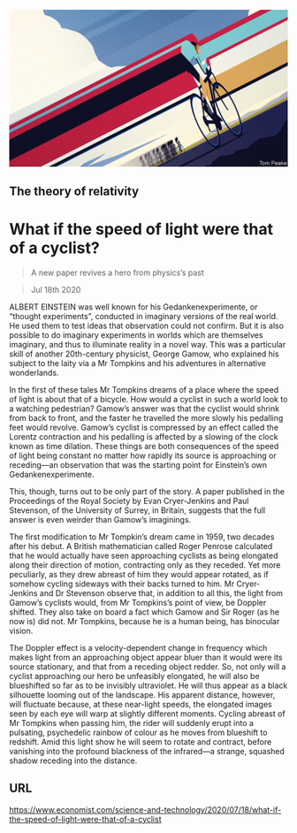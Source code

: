 ![](./images/20200718_STD002_0.jpg)

## The theory of relativity

# What if the speed of light were that of a cyclist?

> A new paper revives a hero from physics’s past

> Jul 18th 2020

ALBERT EINSTEIN was well known for his Gedankenexperimente, or “thought experiments”, conducted in imaginary versions of the real world. He used them to test ideas that observation could not confirm. But it is also possible to do imaginary experiments in worlds which are themselves imaginary, and thus to illuminate reality in a novel way. This was a particular skill of another 20th-century physicist, George Gamow, who explained his subject to the laity via a Mr Tompkins and his adventures in alternative wonderlands.

In the first of these tales Mr Tompkins dreams of a place where the speed of light is about that of a bicycle. How would a cyclist in such a world look to a watching pedestrian? Gamow’s answer was that the cyclist would shrink from back to front, and the faster he travelled the more slowly his pedalling feet would revolve. Gamow’s cyclist is compressed by an effect called the Lorentz contraction and his pedalling is affected by a slowing of the clock known as time dilation. These things are both consequences of the speed of light being constant no matter how rapidly its source is approaching or receding—an observation that was the starting point for Einstein’s own Gedankenexperimente.

This, though, turns out to be only part of the story. A paper published in the Proceedings of the Royal Society by Evan Cryer-Jenkins and Paul Stevenson, of the University of Surrey, in Britain, suggests that the full answer is even weirder than Gamow’s imaginings.

The first modification to Mr Tompkin’s dream came in 1959, two decades after his debut. A British mathematician called Roger Penrose calculated that he would actually have seen approaching cyclists as being elongated along their direction of motion, contracting only as they receded. Yet more peculiarly, as they drew abreast of him they would appear rotated, as if somehow cycling sideways with their backs turned to him. Mr Cryer-Jenkins and Dr Stevenson observe that, in addition to all this, the light from Gamow’s cyclists would, from Mr Tompkins’s point of view, be Doppler shifted. They also take on board a fact which Gamow and Sir Roger (as he now is) did not. Mr Tompkins, because he is a human being, has binocular vision.

The Doppler effect is a velocity-dependent change in frequency which makes light from an approaching object appear bluer than it would were its source stationary, and that from a receding object redder. So, not only will a cyclist approaching our hero be unfeasibly elongated, he will also be blueshifted so far as to be invisibly ultraviolet. He will thus appear as a black silhouette looming out of the landscape. His apparent distance, however, will fluctuate because, at these near-light speeds, the elongated images seen by each eye will warp at slightly different moments. Cycling abreast of Mr Tompkins when passing him, the rider will suddenly erupt into a pulsating, psychedelic rainbow of colour as he moves from blueshift to redshift. Amid this light show he will seem to rotate and contract, before vanishing into the profound blackness of the infrared—a strange, squashed shadow receding into the distance.

## URL

https://www.economist.com/science-and-technology/2020/07/18/what-if-the-speed-of-light-were-that-of-a-cyclist
